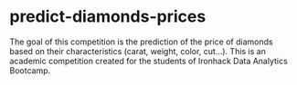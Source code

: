 # predict-diamonds-prices
The goal of this competition is the prediction of the price of diamonds based on their characteristics (carat, weight, color, cut...). This is an academic competition created for the students of Ironhack Data Analytics Bootcamp.
